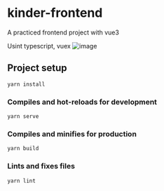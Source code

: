 # kinder-frontend
A practiced frontend project with vue3

Usint typescript, vuex
![image](https://user-images.githubusercontent.com/48158642/147388020-252aacdd-007a-4ea3-89a0-032f88440f26.png)

## Project setup
```
yarn install
```

### Compiles and hot-reloads for development
```
yarn serve
```

### Compiles and minifies for production
```
yarn build
```

### Lints and fixes files
```
yarn lint
```
